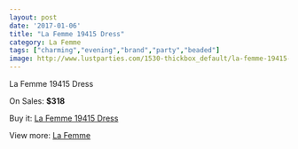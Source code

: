 ```yaml
---
layout: post
date: '2017-01-06'
title: "La Femme 19415 Dress"
category: La Femme
tags: ["charming","evening","brand","party","beaded"]
image: http://www.lustparties.com/1530-thickbox_default/la-femme-19415-dress.jpg
---
```

La Femme 19415 Dress

On Sales: **$318**
<a href="https://www.lustparties.com/en/la-femme/494-la-femme-19415-dress.html"><amp-img layout="responsive" width="600" height="600" src="//www.lustparties.com/1530-thickbox_default/la-femme-19415-dress.jpg" alt="La Femme 19415 Dress 0" /></a>
<a href="https://www.lustparties.com/en/la-femme/494-la-femme-19415-dress.html"><amp-img layout="responsive" width="600" height="600" src="//www.lustparties.com/1531-thickbox_default/la-femme-19415-dress.jpg" alt="La Femme 19415 Dress 1" /></a>
<a href="https://www.lustparties.com/en/la-femme/494-la-femme-19415-dress.html"><amp-img layout="responsive" width="600" height="600" src="//www.lustparties.com/1532-thickbox_default/la-femme-19415-dress.jpg" alt="La Femme 19415 Dress 2" /></a>

Buy it: [La Femme 19415 Dress](https://www.lustparties.com/en/la-femme/494-la-femme-19415-dress.html "La Femme 19415 Dress")

View more: [La Femme](https://www.lustparties.com/en/4-la-femme "La Femme")